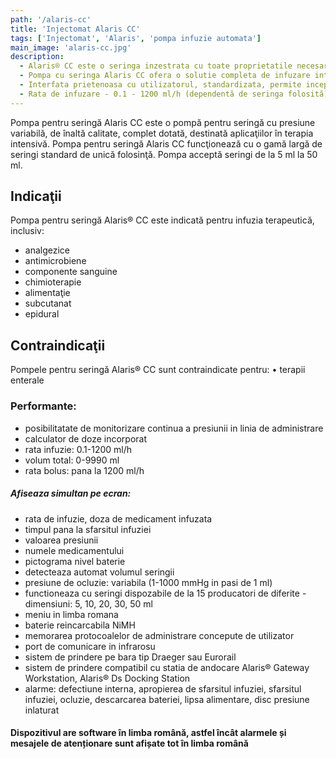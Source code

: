 ```yaml
---
path: '/alaris-cc'
title: 'Injectomat Alaris CC'
tags: ['Injectomat', 'Alaris', 'pompa infuzie automata']
main_image: 'alaris-cc.jpg'
description:
  - Alaris® CC este o seringa inzestrata cu toate proprietatile necesare variatiilor de presiune si ingrijirea pacientilor in stare critica.
  - Pompa cu seringa Alaris CC ofera o solutie completa de infuzare intravenoasa si tranfuzie sangvina, asigurand monitorizarea duratei si preciziei  tratamentelor.
  - Interfata prietenoasa cu utilizatorul, standardizata, permite inceperea infuzarii rapid, in timp ce afisajul mare si clar ajuta la observarea instantanee a parametrilor cheie ai administrarii.
  - Rata de infuzare - 0.1 - 1200 ml/h (dependentă de seringa folosită)
---
```


Pompa pentru seringă Alaris CC este o pompă pentru seringă cu presiune variabilă, de înaltă calitate, complet dotată, destinată aplicaţiilor în terapia intensivă.
Pompa pentru seringă Alaris CC funcţionează cu o gamă largă de seringi standard de unică folosinţă. Pompa acceptă seringi de la 5 ml la 50 ml.

## Indicaţii

Pompa pentru seringă Alaris® CC este indicată pentru infuzia terapeutică, inclusiv:

- analgezice
- antimicrobiene
- componente sanguine
- chimioterapie
- alimentaţie
- subcutanat
- epidural

## Contraindicaţii

Pompele pentru seringă Alaris® CC sunt contraindicate pentru: • terapii enterale

### Performante:

- posibilitatate de monitorizare continua a presiunii in linia de administrare
- calculator de doze incorporat
- rata infuzie: 0.1-1200 ml/h
- volum total: 0-9990 ml
- rata bolus: pana la 1200 ml/h

##### Afiseaza simultan pe ecran:

- rata de infuzie, doza de medicament infuzata
- timpul pana la sfarsitul infuziei
- valoarea presiunii
- numele medicamentului
- pictograma nivel baterie
- detecteaza automat volumul seringii
- presiune de ocluzie: variabila (1-1000 mmHg in pasi de 1 ml)
- functioneaza cu seringi dispozabile de la 15 producatori de diferite - dimensiuni: 5, 10, 20, 30, 50 ml
- meniu in limba romana
- baterie reincarcabila NiMH
- memorarea protocoalelor de administrare concepute de utilizator
- port de comunicare in infrarosu
- sistem de prindere pe bara tip Draeger sau Eurorail
- sistem de prindere compatibil cu statia de andocare Alaris® Gateway Workstation, Alaris® Ds Docking Station
- alarme: defectiune interna, apropierea de sfarsitul infuziei, sfarsitul infuziei, ocluzie, descarcarea bateriei, lipsa alimentare, disc presiune inlaturat

#### Dispozitivul are software în limba română, astfel încât alarmele și mesajele de atenționare sunt afișate tot în limba română
